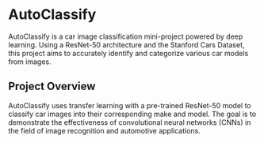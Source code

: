 # AutoClassify 

AutoClassify is a car image classification mini-project powered by deep learning. Using a ResNet-50 architecture and the Stanford Cars Dataset, this project aims to accurately identify and categorize various car models from images.

## Project Overview

AutoClassify uses transfer learning with a pre-trained ResNet-50 model to classify car images into their corresponding make and model. The goal is to demonstrate the effectiveness of convolutional neural networks (CNNs) in the field of image recognition and automotive applications.


